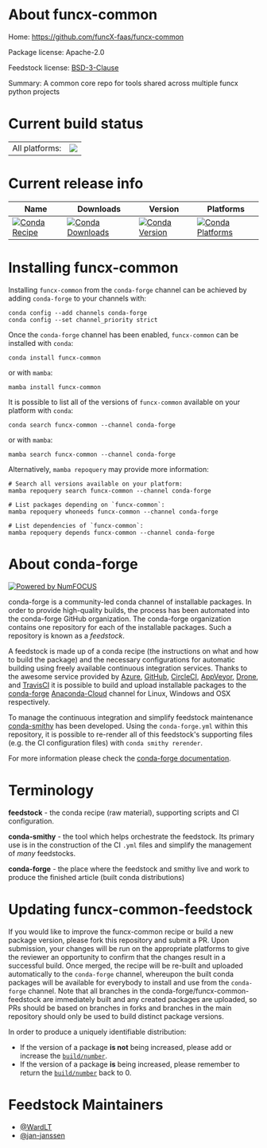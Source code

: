 About funcx-common
==================

Home: https://github.com/funcX-faas/funcx-common

Package license: Apache-2.0

Feedstock license: [BSD-3-Clause](https://github.com/conda-forge/funcx-common-feedstock/blob/main/LICENSE.txt)

Summary: A common core repo for tools shared across multiple funcx python projects

Current build status
====================


<table><tr><td>All platforms:</td>
    <td>
      <a href="https://dev.azure.com/conda-forge/feedstock-builds/_build/latest?definitionId=17054&branchName=main">
        <img src="https://dev.azure.com/conda-forge/feedstock-builds/_apis/build/status/funcx-common-feedstock?branchName=main">
      </a>
    </td>
  </tr>
</table>

Current release info
====================

| Name | Downloads | Version | Platforms |
| --- | --- | --- | --- |
| [![Conda Recipe](https://img.shields.io/badge/recipe-funcx--common-green.svg)](https://anaconda.org/conda-forge/funcx-common) | [![Conda Downloads](https://img.shields.io/conda/dn/conda-forge/funcx-common.svg)](https://anaconda.org/conda-forge/funcx-common) | [![Conda Version](https://img.shields.io/conda/vn/conda-forge/funcx-common.svg)](https://anaconda.org/conda-forge/funcx-common) | [![Conda Platforms](https://img.shields.io/conda/pn/conda-forge/funcx-common.svg)](https://anaconda.org/conda-forge/funcx-common) |

Installing funcx-common
=======================

Installing `funcx-common` from the `conda-forge` channel can be achieved by adding `conda-forge` to your channels with:

```
conda config --add channels conda-forge
conda config --set channel_priority strict
```

Once the `conda-forge` channel has been enabled, `funcx-common` can be installed with `conda`:

```
conda install funcx-common
```

or with `mamba`:

```
mamba install funcx-common
```

It is possible to list all of the versions of `funcx-common` available on your platform with `conda`:

```
conda search funcx-common --channel conda-forge
```

or with `mamba`:

```
mamba search funcx-common --channel conda-forge
```

Alternatively, `mamba repoquery` may provide more information:

```
# Search all versions available on your platform:
mamba repoquery search funcx-common --channel conda-forge

# List packages depending on `funcx-common`:
mamba repoquery whoneeds funcx-common --channel conda-forge

# List dependencies of `funcx-common`:
mamba repoquery depends funcx-common --channel conda-forge
```


About conda-forge
=================

[![Powered by
NumFOCUS](https://img.shields.io/badge/powered%20by-NumFOCUS-orange.svg?style=flat&colorA=E1523D&colorB=007D8A)](https://numfocus.org)

conda-forge is a community-led conda channel of installable packages.
In order to provide high-quality builds, the process has been automated into the
conda-forge GitHub organization. The conda-forge organization contains one repository
for each of the installable packages. Such a repository is known as a *feedstock*.

A feedstock is made up of a conda recipe (the instructions on what and how to build
the package) and the necessary configurations for automatic building using freely
available continuous integration services. Thanks to the awesome service provided by
[Azure](https://azure.microsoft.com/en-us/services/devops/), [GitHub](https://github.com/),
[CircleCI](https://circleci.com/), [AppVeyor](https://www.appveyor.com/),
[Drone](https://cloud.drone.io/welcome), and [TravisCI](https://travis-ci.com/)
it is possible to build and upload installable packages to the
[conda-forge](https://anaconda.org/conda-forge) [Anaconda-Cloud](https://anaconda.org/)
channel for Linux, Windows and OSX respectively.

To manage the continuous integration and simplify feedstock maintenance
[conda-smithy](https://github.com/conda-forge/conda-smithy) has been developed.
Using the ``conda-forge.yml`` within this repository, it is possible to re-render all of
this feedstock's supporting files (e.g. the CI configuration files) with ``conda smithy rerender``.

For more information please check the [conda-forge documentation](https://conda-forge.org/docs/).

Terminology
===========

**feedstock** - the conda recipe (raw material), supporting scripts and CI configuration.

**conda-smithy** - the tool which helps orchestrate the feedstock.
                   Its primary use is in the construction of the CI ``.yml`` files
                   and simplify the management of *many* feedstocks.

**conda-forge** - the place where the feedstock and smithy live and work to
                  produce the finished article (built conda distributions)


Updating funcx-common-feedstock
===============================

If you would like to improve the funcx-common recipe or build a new
package version, please fork this repository and submit a PR. Upon submission,
your changes will be run on the appropriate platforms to give the reviewer an
opportunity to confirm that the changes result in a successful build. Once
merged, the recipe will be re-built and uploaded automatically to the
`conda-forge` channel, whereupon the built conda packages will be available for
everybody to install and use from the `conda-forge` channel.
Note that all branches in the conda-forge/funcx-common-feedstock are
immediately built and any created packages are uploaded, so PRs should be based
on branches in forks and branches in the main repository should only be used to
build distinct package versions.

In order to produce a uniquely identifiable distribution:
 * If the version of a package **is not** being increased, please add or increase
   the [``build/number``](https://docs.conda.io/projects/conda-build/en/latest/resources/define-metadata.html#build-number-and-string).
 * If the version of a package **is** being increased, please remember to return
   the [``build/number``](https://docs.conda.io/projects/conda-build/en/latest/resources/define-metadata.html#build-number-and-string)
   back to 0.

Feedstock Maintainers
=====================

* [@WardLT](https://github.com/WardLT/)
* [@jan-janssen](https://github.com/jan-janssen/)

